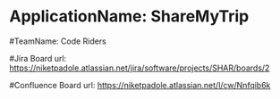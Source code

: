 # ApplicationName: ShareMyTrip

#TeamName: Code Riders

#Jira Board url: https://niketpadole.atlassian.net/jira/software/projects/SHAR/boards/2

#Confluence Board url: https://niketpadole.atlassian.net/l/cw/Nnfqib6k

